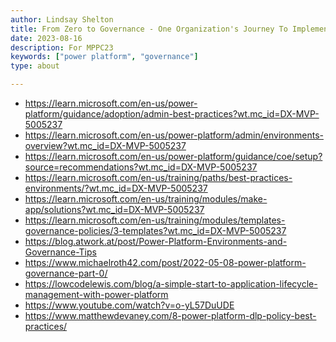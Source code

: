 ```yaml
---
author: Lindsay Shelton
title: From Zero to Governance - One Organization's Journey To Implementing Power Platform Governance
date: 2023-08-16
description: For MPPC23
keywords: ["power platform", "governance"]
type: about

---
```


* https://learn.microsoft.com/en-us/power-platform/guidance/adoption/admin-best-practices?wt.mc_id=DX-MVP-5005237 
* https://learn.microsoft.com/en-us/power-platform/admin/environments-overview?wt.mc_id=DX-MVP-5005237 
* https://learn.microsoft.com/en-us/power-platform/guidance/coe/setup?source=recommendations?wt.mc_id=DX-MVP-5005237 
* https://learn.microsoft.com/en-us/training/paths/best-practices-environments/?wt.mc_id=DX-MVP-5005237 
* https://learn.microsoft.com/en-us/training/modules/make-app/solutions?wt.mc_id=DX-MVP-5005237 
* https://learn.microsoft.com/en-us/training/modules/templates-governance-policies/3-templates?wt.mc_id=DX-MVP-5005237 
* https://blog.atwork.at/post/Power-Platform-Environments-and-Governance-Tips
* https://www.michaelroth42.com/post/2022-05-08-power-platform-governance-part-0/
* https://lowcodelewis.com/blog/a-simple-start-to-application-lifecycle-management-with-power-platform 
* https://www.youtube.com/watch?v=o-yL57DuUDE 
* https://www.matthewdevaney.com/8-power-platform-dlp-policy-best-practices/ 


<!-- Google tag (gtag.js) -->
<script async src="https://www.googletagmanager.com/gtag/js?id=G-CN3PDT3T20"></script>
<script>
  window.dataLayer = window.dataLayer || [];
  function gtag(){dataLayer.push(arguments);}
  gtag('js', new Date());

  gtag('config', 'G-CN3PDT3T20');
</script>